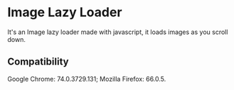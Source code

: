 # Image Lazy Loader
It's an Image lazy loader made with javascript, it loads images as you scroll down.

## Compatibility

Google Chrome: 74.0.3729.131;
Mozilla Firefox: 66.0.5.
